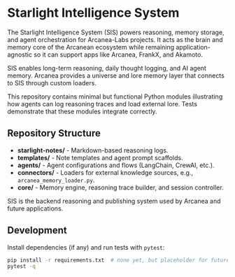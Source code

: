 # Starlight Intelligence System

The Starlight Intelligence System (SIS) powers reasoning, memory storage, and agent orchestration for Arcanea-Labs projects. It acts as the brain and memory core of the Arcanean ecosystem while remaining application-agnostic so it can support apps like Arcanea, FrankX, and Akamoto.

SIS enables long-term reasoning, daily thought logging, and AI agent memory. Arcanea provides a universe and lore memory layer that connects to SIS through custom loaders.

This repository contains minimal but functional Python modules illustrating how agents can log reasoning traces and load external lore. Tests demonstrate that these modules integrate correctly.

## Repository Structure
- **starlight-notes/** - Markdown-based reasoning logs.
- **templates/** - Note templates and agent prompt scaffolds.
- **agents/** - Agent configurations and flows (LangChain, CrewAI, etc.).
- **connectors/** - Loaders for external knowledge sources, e.g., `arcanea_memory_loader.py`.
- **core/** - Memory engine, reasoning trace builder, and session controller.

SIS is the backend reasoning and publishing system used by Arcanea and future applications.

## Development

Install dependencies (if any) and run tests with `pytest`:

```bash
pip install -r requirements.txt  # none yet, but placeholder for future deps
pytest -q
```
